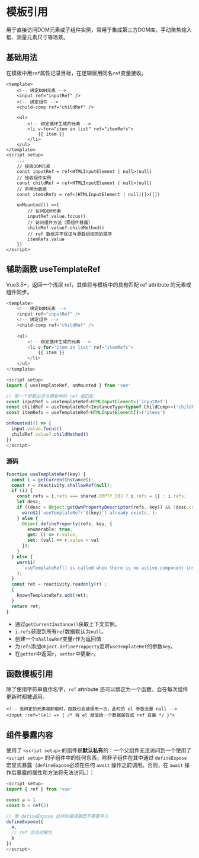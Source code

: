 # 模板引用

用于直接访问DOM元素或子组件实例，常用于集成第三方DOM库，手动聚焦输入框、测量元素尺寸等场景。

## 基础用法

在模板中用`ref`属性记录目标，在逻辑层用同名`ref`变量接收。

``` vue
<template>
	<!-- 绑定DOM元素 -->
	<input ref="inputRef" />
	<!-- 绑定组件 -->
	<child-comp ref="childRef" />

    <ul>
        <!-- 绑定循环生成的元素 -->
        <li v-for="item in list" ref="itemRefs">
        	{{ item }}
        </li>
    </ul>
</template>
<script setup>
    ...
    // 接收DOM元素
    const inputRef = ref<HTMLInputElement | null>(null)
    // 接收组件实例
    const childRef = ref<HTMLInputElement | null>(null)
    // 声明为数组
    const itemsRefs = ref<(HTMLInputElement | null)[]>([])
    
    onMounted(() =>{
        // 访问DOM元素
        inputRef.value.focus()
        // 访问组件方法（需组件暴露）
        childRef.value?.childMethod()
        // ref 数组并不保证与源数组相同的顺序
        itemRefs.value
    })
</script>
```

## 辅助函数 useTemplateRef

Vue3.5+，返回一个浅层 ref，其值将与模板中的具有匹配 ref attribute 的元素或组件同步。

``` javascript
<template>
	<!-- 绑定DOM元素 -->
	<input ref="inputRef" />
	<!-- 绑定组件 -->
	<child-comp ref="childRef" />
        
    <ul>
        <!-- 绑定循环生成的元素 -->
        <li v-for="item in list" ref="itemRefs">
        	{{ item }}
        </li>
    </ul>
</template>

<script setup>
import { useTemplateRef, onMounted } from 'vue'

// 第一个参数必须与模板中的 ref 值匹配
const inputRef = useTemplateRef<HTMLInputElement>('inputRef')
const childRef = useTemplateRef<InstanceType<typeof ChildCcmp>>('childRef')
const itemRefs = useTemplateRef<HTMLInputElement[]>('items')

onMounted(() => {
  input.value.focus()
  childRef.value?.childMethod()
})
</script>
```

### 源码

``` ts
function useTemplateRef(key) {
  const i = getCurrentInstance();
  const r = reactivity.shallowRef(null);
  if (i) {
    const refs = i.refs === shared.EMPTY_OBJ ? i.refs = {} : i.refs;
    let desc;
    if ((desc = Object.getOwnPropertyDescriptor(refs, key)) && !desc.configurable) {
      warn$1(`useTemplateRef('${key}') already exists.`);
    } else {
      Object.defineProperty(refs, key, {
        enumerable: true,
        get: () => r.value,
        set: (val) => r.value = val
      });
    }
  } else {
    warn$1(
      `useTemplateRef() is called when there is no active component instance to be associated with.`
    );
  }
  const ret = reactivity.readonly(r) ;
  {
    knownTemplateRefs.add(ret);
  }
  return ret;
}
```

- 通过`getCurrentInstance()`获取上下文实例。
- `i.refs`获取到所有`ref`数据默认为`null`。
- 创建一个`shallowRef`变量`r`作为返回值
- 为`refs`添加`Object.definePropperty`监听`useTemplateRef`的参数`key`。
- 在`getter`中返回`r`，`setter`中更新`r`。

## 函数模板引用

除了使用字符串值作名字，`ref` attribute 还可以绑定为一个函数，会在每次组件更新时都被调用。

``` vue
<!-- 当绑定的元素被卸载时，函数也会被调用一次，此时的 el 参数会是 null -->
<input :ref="(el) => { /* 将 el 赋值给一个数据属性或 ref 变量 */ }">
```

## 组件暴露内容

使用了 `<script setup>` 的组件是**默认私有**的：一个父组件无法访问到一个使用了 `<script setup>` 的子组件中的任何东西，除非子组件在其中通过 `defineExpose` 宏显式暴露（`defineExpose`必须在任何 `await` 操作之前调用。否则，在 `await` 操作后暴露的属性和方法将无法访问。）：

``` javascript
<script setup>
import { ref } from 'vue'

const a = 1
const b = ref(2)

// 像 defineExpose 这样的编译器宏不需要导入
defineExpose({
  a,
  // ref 会自动解包
  b
})
</script>
```

